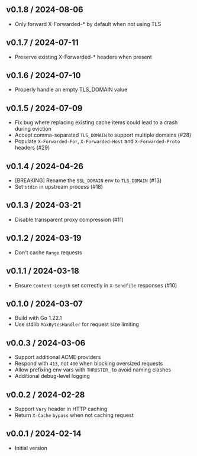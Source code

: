 ## v0.1.8 / 2024-08-06

* Only forward X-Forwarded-* by default when not using TLS

## v0.1.7 / 2024-07-11

* Preserve existing X-Forwarded-* headers when present

## v0.1.6 / 2024-07-10

* Properly handle an empty TLS_DOMAIN value

## v0.1.5 / 2024-07-09

* Fix bug where replacing existing cache items could lead to a crash during
  eviction
* Accept comma-separated `TLS_DOMAIN` to support multiple domains (#28)
* Populate `X-Forwarded-For`, `X-Forwarded-Host` and `X-Forwarded-Proto`
  headers (#29)

## v0.1.4 / 2024-04-26

* [BREAKING] Rename the `SSL_DOMAIN` env to `TLS_DOMAIN` (#13)
* Set `stdin` in upstream process (#18)

## v0.1.3 / 2024-03-21

* Disable transparent proxy compression (#11)

## v0.1.2 / 2024-03-19

* Don't cache `Range` requests

## v0.1.1 / 2024-03-18

* Ensure `Content-Length` set correctly in `X-Sendfile` responses (#10)

## v0.1.0 / 2024-03-07

* Build with Go 1.22.1
* Use stdlib `MaxBytesHandler` for request size limiting

## v0.0.3 / 2024-03-06

* Support additional ACME providers
* Respond with `413`, not `400` when blocking oversized requests
* Allow prefixing env vars with `THRUSTER_` to avoid naming clashes
* Additional debug-level logging

## v0.0.2 / 2024-02-28

* Support `Vary` header in HTTP caching
* Return `X-Cache` `bypass` when not caching request

## v0.0.1 / 2024-02-14

* Initial version

